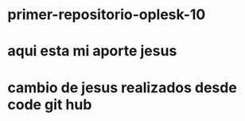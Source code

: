 # primer-repositorio-oplesk-10
# aqui esta mi aporte jesus
# cambio de jesus realizados desde code git hub
